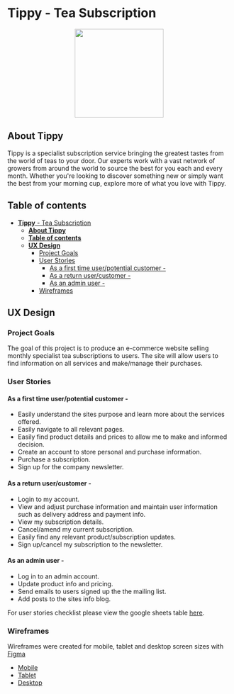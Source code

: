 # **Tippy** - Tea Subscription

<p align="center">
    <img src="readme-assets/tippy-logo-round.png" width="200px"/>
</p>

## **About Tippy**

Tippy is a specialist subscription service bringing the greatest tastes from the world of teas to your door. Our experts work with a vast network of growers from around the world to source the best for you each and every month. Whether you're looking to discover something new or simply want the best from your morning cup, explore more of what you love with Tippy.

## **Table of contents**

- [**Tippy** - Tea Subscription](#tippy---tea-subscription)
  - [**About Tippy**](#about-tippy)
  - [**Table of contents**](#table-of-contents)
  - [**UX Design**](#ux-design)
    - [Project Goals](#project-goals)
    - [User Stories](#user-stories)
      - [As a first time user/potential customer -](#as-a-first-time-userpotential-customer--)
      - [As a return user/customer -](#as-a-return-usercustomer--)
      - [As an admin user -](#as-an-admin-user--)
    - [Wireframes](#wireframes)

## **UX Design**

### Project Goals

The goal of this project is to produce an e-commerce website selling monthly specialist tea subscriptions to users. The site will allow users to find information on all services and make/manage their purchases.

### User Stories

#### As a first time user/potential customer -

- Easily understand the sites purpose and learn more about the services offered.
- Easily navigate to all relevant pages.
- Easily find product details and prices to allow me to make and informed decision.
- Create an account to store personal and purchase information.
- Purchase a subscription.
- Sign up for the company newsletter.

#### As a return user/customer -

- Login to my account.
- View and adjust purchase information and maintain user information such as delivery address and payment info.
- View my subscription details.
- Cancel/amend my current subscription.
- Easily find any relevant product/subscription updates.
- Sign up/cancel my subscription to the newsletter.

#### As an admin user -

- Log in to an admin account.
- Update product info and pricing.
- Send emails to users signed up the the mailing list.
- Add posts to the sites info blog.

For user stories checklist please view the google sheets table [here](https://docs.google.com/spreadsheets/d/1rKYF5s_qeeRhiHWJwbDJQ15gvJIOe2B4bTUiPIVZyoo/edit?usp=sharing).

### Wireframes

Wireframes were created for mobile, tablet and desktop screen sizes with [Figma](https://www.figma.com)

- [Mobile](readme-assets/tippy-wireframes-mobile.png)
- [Tablet](readme-assets/tippy-wireframes-tablet.png)
- [Desktop](readme-assets/tippy-wireframes-desktop.png)
